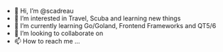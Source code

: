 - 👋 Hi, I’m @scadreau
- 👀 I’m interested in Travel, Scuba and learning new things
- 🌱 I’m currently learning Go/Goland, Frontend Frameworks and QT5/6
- 💞️ I’m looking to collaborate on 
- 📫 How to reach me ...

<!---
scadreau/scadreau is a ✨ special ✨ repository because its `README.md` (this file) appears on your GitHub profile.
You can click the Preview link to take a look at your changes.
--->
